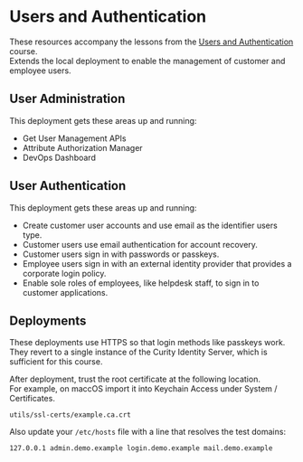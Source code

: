 # Users and Authentication

These resources accompany the lessons from the [Users and Authentication](https://curity.io/training/users-and-authentication) course.\
Extends the local deployment to enable the management of customer and employee users.

## User Administration

This deployment gets these areas up and running:

- Get User Management APIs
- Attribute Authorization Manager
- DevOps Dashboard

## User Authentication

This deployment gets these areas up and running:

- Create customer user accounts and use email as the identifier users type.
- Customer users use email authentication for account recovery.
- Customer users sign in with passwords or passkeys.
- Employee users sign in with an external identity provider that provides a corporate login policy.
- Enable sole roles of employees, like helpdesk staff, to sign in to customer applications.

## Deployments

These deployments use HTTPS so that login methods like passkeys work.\
They revert to a single instance of the Curity Identity Server, which is sufficient for this course.

After deployment, trust the root certificate at the following location.\
For example, on maccOS import it into Keychain Access under System / Certificates.

```text
utils/ssl-certs/example.ca.crt
```

Also update your `/etc/hosts` file with a line that resolves the test domains:

```text
127.0.0.1 admin.demo.example login.demo.example mail.demo.example
```
